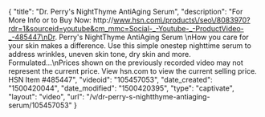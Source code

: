 {
    "title": "Dr. Perry's NightThyme AntiAging Serum",
    "description": "For More Info or to Buy Now: http:\/\/www.hsn.com\/products\/seo\/8083970?rdr=1&sourceid=youtube&cm_mmc=Social-_-Youtube-_-ProductVideo-_-485447\nDr. Perry's NightThyme AntiAging Serum \nHow you care for your skin makes a difference. Use this simple onestep nighttime serum to address wrinkles, uneven skin tone, dry skin and more. Formulated...\nPrices shown on the previously recorded video may not represent the current price.  View hsn.com to view the current selling price. HSN Item #485447",
    "videoid": "105457053",
    "date_created": "1500420044",
    "date_modified": "1500420395",
    "type": "captivate",
    "layout": "video",
    "url": "\/v\/dr-perry-s-nightthyme-antiaging-serum\/105457053"
}